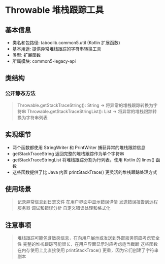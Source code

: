 # Throwable 堆栈跟踪工具
## 基本信息
- 类名和包路径: taboolib.common5.util (Kotlin 扩展函数)
- 基本用途: 提供异常堆栈跟踪的字符串转换工具
- 类型: 扩展函数
- 所属模块: common5-legacy-api

## 类结构
### 公开静态方法
> Throwable.getStackTraceString(): String -> 将异常的堆栈跟踪转换为字符串
> Throwable.getStackTraceStringList(): List<String> -> 将异常的堆栈跟踪转换为字符串列表

## 实现细节
- 两个函数都使用 StringWriter 和 PrintWriter 捕获异常的堆栈跟踪信息
- getStackTraceString 返回完整的堆栈跟踪作为单个字符串
- getStackTraceStringList 将堆栈跟踪分割为行列表，使用 Kotlin 的 lines() 函数
- 这些函数提供了比 Java 内置 printStackTrace() 更灵活的堆栈跟踪处理方式

## 使用场景
> 记录异常信息到日志文件
> 在用户界面中显示错误详情
> 发送错误报告到远程服务器
> 调试和错误分析
> 自定义错误处理和格式化

## 注意事项
> 堆栈跟踪可能包含敏感信息，在向用户展示或发送到外部服务前应考虑安全性
> 完整的堆栈跟踪可能很长，在用户界面显示时应考虑适当截断
> 这些函数在内存使用上比直接使用 printStackTrace() 更重，因为它们创建了字符串副本
